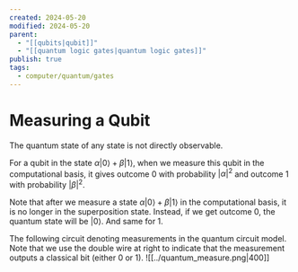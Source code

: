 ```yaml
---
created: 2024-05-20
modified: 2024-05-20
parent:
  - "[[qubits|qubit]]"
  - "[[quantum logic gates|quantum logic gates]]"
publish: true
tags:
  - computer/quantum/gates
---
```


# Measuring a Qubit
The quantum state of any state is not directly observable.

For a qubit in the state $\alpha|0\rangle + \beta|1\rangle$, when we measure this qubit in the computational basis, it gives outcome 0 with probability $|\alpha|^2$ and outcome 1 with probability $|\beta|^2$.

Note that after we measure a state $\alpha|0\rangle + \beta|1\rangle$ in the computational basis, it is no longer in the superposition state. Instead, if we get outcome 0, the quantum state will be $|0\rangle$. And same for 1.

The following circuit denoting measurements in the quantum circuit model. Note that we use the double wire at right to indicate that the measurement outputs a classical bit (either 0 or 1).
![[../quantum_measure.png|400]]